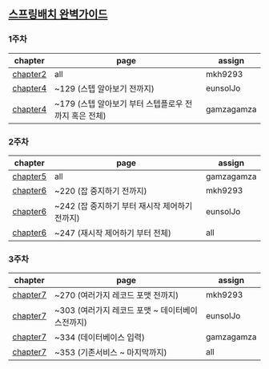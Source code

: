 ## [스프링배치 완벽가이드](http://www.yes24.com/product/goods/99422216)

### 1주차

|chapter|page|assign|
|---|---|---|
|[chapter2](https://github.com/LatsStudy/spring_batch/blob/main/chapter2/spring_batch.md)|all|mkh9293|
|[chapter4](https://github.com/LatsStudy/spring_batch/blob/main/chapter4/job.md)|~129 (스텝 알아보기 전까지) |eunsolJo|
|[chapter4](https://github.com/LatsStudy/spring_batch/blob/main/chapter4/step.md)|~179 (스텝 알아보기 부터 스텝플로우 전까지 혹은 전체) |gamzagamza|


### 2주차

|chapter|page|assign|
|---|---|---|
|[chapter5](https://github.com/lets-study-hard/spring_batch/blob/main/chapter5/jobRepositoryAndMetadata.md)|all|gamzagamza|
|[chapter6](https://github.com/lets-study-hard/spring_batch/blob/main/chapter6/~JobStop.md)|~220 (잡 중지하기 전까지) |mkh9293|
|[chapter6](https://github.com/lets-study-hard/spring_batch/blob/main/chapter6/~restartingControll.md)|~242 (잡 중지하기 부터 재시작 제어하기 전까지) |eunsolJo|
|[chapter6]()|~247 (재시작 제어하기 부터 전체) |all|


### 3주차

|chapter|page|assign|
|---|---|---|
|[chapter7]()|~270 (여러가지 레코드 포맷 전까지)|mkh9293|
|[chapter7]()|~303 (여러가지 레코드 포맷 ~ 데이터베이스전까지) |eunsolJo|
|[chapter7]()|~334 (데이터베이스 입력) |gamzagamza|
|[chapter7]()|~353 (기존서비스 ~ 마지막까지) |all|